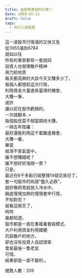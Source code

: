 ```yaml
---
title: 這是煮青蛙的行情？
date: 2009-05-21
draft: false
tags:
  - 外行人談股票
---
```

這一波股市行情漲的又快又急  
從3955漲到6784  
就如以往  
所有的專家都有一套說詞  
投資人也發揮散戶精神  
用力給他買  
每天都高興的大談今天又賺多少了。  
每個人都想趁這次行情，  
利用資金大量進來臺灣的機會，  
大賺一筆，  
或許  
讓以前在股市虧損的，  
一次就翻本..•  
每個股民莫不相當期待大賺，  
一掃去年陰羅：  
最好還能利用這千載難逢機會，  
大賺一番，  
畢竟  
經濟不景氣當中，  
誰不想賺錢呢？  
誰不想好好海撈一票？  
只是，  
最近在6千多點已經整理14個交易日了，  
套一句股市的術語"盤久必跌"，  
就好像把青蛙放入冷水中，  
鍋底慢慢加熱的慢慢套牢行情，  
不知對否？  
就看這兩天了，  
呵呵  
誰都知道，  
股市都是一直在重複養套殺模式，  
大戶利用資金利用媒體  
坑殺散戶的地方，  
卻也沒有投資人自認很笨  
會是最後一隻老鼠  
可惜，  
結果卻是一直不變的.。  

閱覽人數：209
